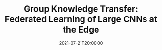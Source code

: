---
type: lecture
date: 2021-07-21T20:00:00
title: "Group Knowledge Transfer: Federated Learning of Large CNNs at the Edge"
thumbnail: 
presenter: Pavana Prakash
links: 
    - url: /static_files/slides/FedGKT_Group_Knowledge_Transfer_PP.pdf
      name: slides
---